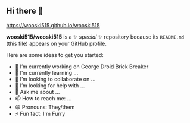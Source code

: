 ## Hi there 👋
https://wooski515.github.io/wooski515

**wooski515/wooski515** is a ✨ _special_ ✨ repository because its `README.md` (this file) appears on your GitHub profile.

Here are some ideas to get you started:

- 🔭 I’m currently working on George Droid Brick Breaker
- 🌱 I’m currently learning ...
- 👯 I’m looking to collaborate on ...
- 🤔 I’m looking for help with ...
- 💬 Ask me about ...
- 📫 How to reach me: ...
- 😄 Pronouns: They/them
- ⚡ Fun fact: I`m Furry

